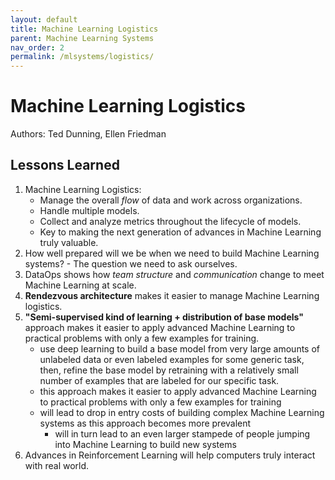 ```yaml
---
layout: default
title: Machine Learning Logistics
parent: Machine Learning Systems
nav_order: 2
permalink: /mlsystems/logistics/
---
```


# Machine Learning Logistics

Authors: Ted Dunning, Ellen Friedman

## Lessons Learned

1. Machine Learning Logistics: 
    - Manage the overall *flow* of data and work across organizations.
    - Handle multiple models.
    - Collect and analyze metrics throughout the lifecycle of models.
    - Key to making the next generation of advances in Machine Learning truly valuable.
2. How well prepared will we be when we need to build Machine Learning systems? - The question we need to ask ourselves.
3. DataOps shows how *team structure* and *communication* change to meet Machine Learning at scale.
4. **Rendezvous architecture** makes it easier to manage Machine Learning logistics.
5. **"Semi-supervised kind of learning + distribution of base models"** approach makes it easier to apply advanced Machine Learning to practical problems with only a few examples for training.
    - use deep learning to build a base model from very large amounts of unlabeled data or even labeled examples for some generic task, then, refine the base model by retraining with a relatively small number of examples that are labeled for our specific task.
    - this approach makes it easier to apply advanced Machine Learning to practical problems with only a few examples for training
    - will lead to drop in entry costs of building complex Machine Learning systems as this approach becomes more prevalent
        - will in turn lead to an even larger stampede of people jumping into Machine Learning to build new systems
6. Advances in Reinforcement Learning will help computers truly interact with real world.
